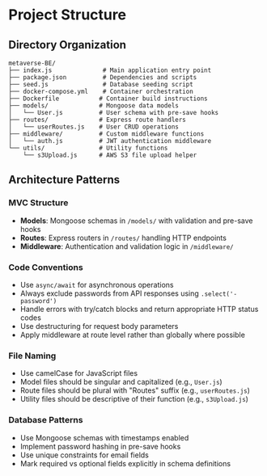 # Project Structure

## Directory Organization

```
metaverse-BE/
├── index.js              # Main application entry point
├── package.json          # Dependencies and scripts
├── seed.js               # Database seeding script
├── docker-compose.yml    # Container orchestration
├── Dockerfile           # Container build instructions
├── models/              # Mongoose data models
│   └── User.js          # User schema with pre-save hooks
├── routes/              # Express route handlers
│   └── userRoutes.js    # User CRUD operations
├── middleware/          # Custom middleware functions
│   └── auth.js          # JWT authentication middleware
└── utils/               # Utility functions
    └── s3Upload.js      # AWS S3 file upload helper
```

## Architecture Patterns

### MVC Structure
- **Models**: Mongoose schemas in `/models/` with validation and pre-save hooks
- **Routes**: Express routers in `/routes/` handling HTTP endpoints
- **Middleware**: Authentication and validation logic in `/middleware/`

### Code Conventions
- Use `async/await` for asynchronous operations
- Always exclude passwords from API responses using `.select('-password')`
- Handle errors with try/catch blocks and return appropriate HTTP status codes
- Use destructuring for request body parameters
- Apply middleware at route level rather than globally where possible

### File Naming
- Use camelCase for JavaScript files
- Model files should be singular and capitalized (e.g., `User.js`)
- Route files should be plural with "Routes" suffix (e.g., `userRoutes.js`)
- Utility files should be descriptive of their function (e.g., `s3Upload.js`)

### Database Patterns
- Use Mongoose schemas with timestamps enabled
- Implement password hashing in pre-save hooks
- Use unique constraints for email fields
- Mark required vs optional fields explicitly in schema definitions